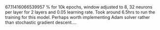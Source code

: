 67.11416066539957 % for 10k epochs, window adjusted to 8, 32 neurons per layer for 2 layers and 0.05 learning rate. 
Took around 6.5hrs to run the training for this model. Perhaps worth implementing Adam solver rather than stochastic gradient descent....
